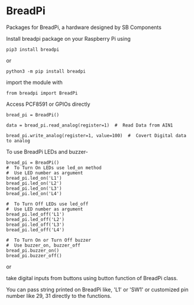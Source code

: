 # BreadPi
Packages for BreadPi, a hardware designed by SB Components

Install breadpi package on your Raspberry Pi using

`pip3 install breadpi`

or

`python3 -m pip install breadpi`


import the module with 

`from breadpi import BreadPi`


Access PCF8591 or GPIOs directly

```
bread_pi = BreadPi()

data = bread_pi.read_analog(register=1)  #  Read Data from AIN1

bread_pi.write_analog(register=1, value=100)  #  Covert Digital data to analog
```

To use BreadPi LEDs and buzzer- 
```
bread_pi = BreadPi()
#  To Turn On LEDs use led_on method
#  Use LED number as argument 
bread_pi.led_on('L1')
bread_pi.led_on('L2')
bread_pi.led_on('L3')
bread_pi.led_on('L4')

#  To Turn Off LEDs use led_off 
#  Use LED number as argument
bread_pi.led_off('L1')
bread_pi.led_off('L2')
bread_pi.led_off('L3')
bread_pi.led_off('L4')

#  To Turn On or Turn Off buzzer
#  Use buzzer_on, buzzer_off
bread_pi.buzzer_on()
bread_pi.buzzer_off()

```

or 

take digital inputs from buttons using button function of BreadPi class.

You can pass string printed on BreadPi like, 'L1' or 'SW1' or customized pin number like 29, 31 directly to the functions. 
